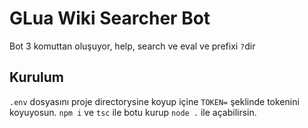 # GLua Wiki Searcher Bot
Bot 3 komuttan oluşuyor, help, search ve eval ve prefixi `?`dir
## Kurulum
`.env` dosyasını proje directorysine koyup içine `TOKEN=` şeklinde tokenini koyuyosun.
`npm i` ve `tsc` ile botu kurup `node .` ile açabilirsin.